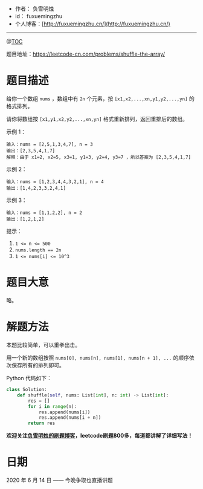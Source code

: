 # 

- 作者：    负雪明烛
- id：      fuxuemingzhu
- 个人博客：[http://fuxuemingzhu.cn/](http://fuxuemingzhu.cn/)

---
@[TOC](目录)


题目地址：https://leetcode-cn.com/problems/shuffle-the-array/


# 题目描述


给你一个数组 `nums` ，数组中有 `2n` 个元素，按 `[x1,x2,...,xn,y1,y2,...,yn]` 的格式排列。

请你将数组按 `[x1,y1,x2,y2,...,xn,yn]` 格式重新排列，返回重排后的数组。

示例 1：

    输入：nums = [2,5,1,3,4,7], n = 3
    输出：[2,3,5,4,1,7] 
    解释：由于 x1=2, x2=5, x3=1, y1=3, y2=4, y3=7 ，所以答案为 [2,3,5,4,1,7]

示例 2：

    输入：nums = [1,2,3,4,4,3,2,1], n = 4
    输出：[1,4,2,3,3,2,4,1]

示例 3：

    输入：nums = [1,1,2,2], n = 2
    输出：[1,2,1,2]

提示：

1. `1 <= n <= 500`
1. `nums.length == 2n`
1. `1 <= nums[i] <= 10^3`


# 题目大意

略。

# 解题方法

本题比较简单，可以重拳出击。

用一个新的数组按照 `nums[0], nums[n], nums[1], nums[n + 1], ...` 的顺序依次保存所有的排列即可。

Python 代码如下：

```python
class Solution:
    def shuffle(self, nums: List[int], n: int) -> List[int]:
        res = []
        for i in range(n):
            res.append(nums[i])
            res.append(nums[i + n])
        return res
```

**欢迎关注[负雪明烛的刷题博客](https://blog.csdn.net/fuxuemingzhu)，leetcode刷题800多，每道都讲解了详细写法！**



# 日期

2020 年 6 月 14 日 —— 今晚争取也直播讲题


  [1]: https://assets.leetcode-cn.com/aliyun-lc-upload/uploads/2020/05/30/leetcode_max_area_2.png
  [2]: https://assets.leetcode-cn.com/aliyun-lc-upload/uploads/2020/05/30/leetcode_max_area_3.png
